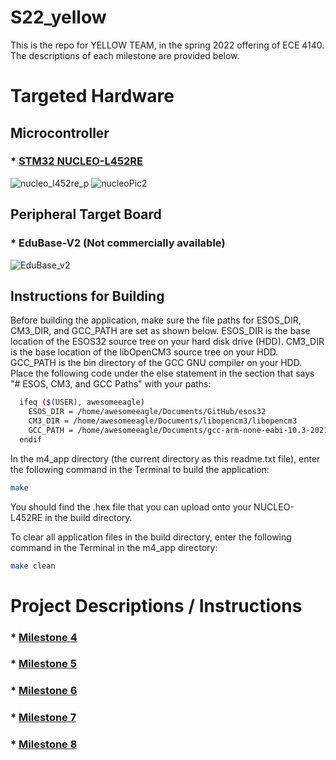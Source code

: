 # S22_yellow

This is the repo for YELLOW TEAM, in the spring 2022 offering of ECE 4140.
The descriptions of each milestone are provided below.

# Targeted Hardware

## Microcontroller
### * [STM32 NUCLEO-L452RE](https://www.google.com/search?q=stm32l452re&rlz=1C1GCEJ_enUS1015US1015&sxsrf=ALiCzsYT0IN-m--FPnoLr7DykOAUSFsesg:1663939446161&source=lnms&tbm=shop&sa=X&ved=2ahUKEwidxfa8gav6AhUelGoFHRiFAycQ_AUoA3oECAIQBQ&biw=1163&bih=525&dpr=1.65#spd=16585791561760532459)

![nucleo_l452re_p](https://user-images.githubusercontent.com/72426318/191967689-47bd9b08-301d-4c1a-b54f-aab56c2f5262.jpg)
![nucleoPic2](https://user-images.githubusercontent.com/72426318/191967463-deff9c6a-f478-46a4-ace1-d1c8ee0e0e32.png)

## Peripheral Target Board
### * EduBase-V2 (Not commercially available)
![EduBase_v2](https://user-images.githubusercontent.com/72426318/191968701-61e1ce15-66b0-4373-ac74-bf4bd5b09417.png)

## Instructions for Building

Before building the application, make sure the file paths for ESOS_DIR,
CM3_DIR, and GCC_PATH are set as shown below. ESOS_DIR is the
base location of the ESOS32 source tree on your hard disk drive (HDD).
CM3_DIR is the base location of the libOpenCM3 source tree on your HDD.
GCC_PATH is the bin directory of the GCC GNU compiler on your HDD.
Place the following code under the else statement in the section
that says "# ESOS, CM3, and GCC Paths" with your paths:
```bash
  ifeq ($(USER), awesomeeagle)
    ESOS_DIR = /home/awesomeeagle/Documents/GitHub/esos32
    CM3_DIR = /home/awesomeeagle/Documents/libopencm3/libopencm3
    GCC_PATH = /home/awesomeeagle/Documents/gcc-arm-none-eabi-10.3-2021.10/bin
  endif
```

In the m4_app directory (the current directory as this readme.txt file),
enter the following command in the Terminal
to build the application:
```bash
make
```
You should find the .hex file that you can upload onto your NUCLEO-L452RE
in the build directory.

To clear all application files in the build directory, enter the following
command in the Terminal in the m4_app directory:
```bash
make clean
```
# Project Descriptions / Instructions

### * [Milestone 4](https://github.com/nathan-gardner/Embedded-Systems/blob/main/docs/m4.pdf)

### * [Milestone 5](https://github.com/nathan-gardner/Embedded-Systems/blob/main/docs/m5.pdf)

### * [Milestone 6](https://github.com/nathan-gardner/Embedded-Systems/blob/main/docs/m6.pdf)

### * [Milestone 7](https://github.com/nathan-gardner/Embedded-Systems/blob/main/docs/m7.pdf)

### * [Milestone 8](https://github.com/nathan-gardner/Embedded-Systems/blob/main/docs/m8.pdf)